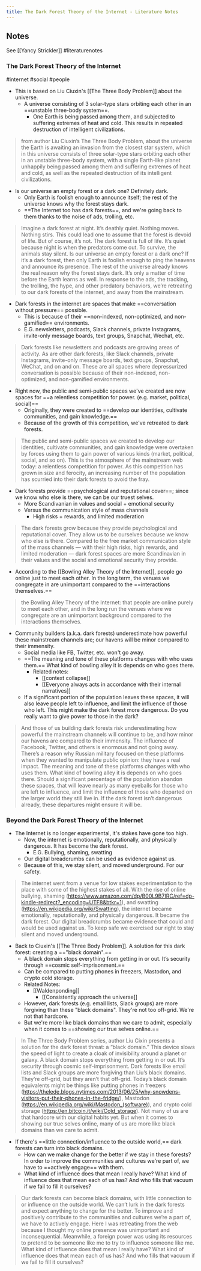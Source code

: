 ```yaml
---
title: The Dark Forest Theory of the Internet - Literature Notes
---
```

##  Notes
See [[Yancy Strickler]]
#literaturenotes 
### The Dark Forest Theory of the Internet
#internet #social #people 
- This is based on Liu Ciuxin's [[The Three Body Problem]] about the universe.
	- A universe consisting of 3 solar-type stars orbiting each other in an ==unstable three-body system==.
		- One Earth is being passed among them, and subjected to suffering extremes of heat and cold. This results in repeated destruction of intelligent civilizations.
> from author Liu Ciuxin’s The Three Body Problem, about the universe
> the Earth is awaiting an invasion from the closest star system, which in this universe consists of three solar-type stars orbiting each other in an unstable three-body system, with a single Earth-like planet unhappily being passed among them and suffering extremes of heat and cold, as well as the repeated destruction of its intelligent civilizations.
- Is our universe an empty forest or a dark one? Definitely dark.
	- Only Earth is foolish enough to announce itself; the rest of the universe knows why the forest stays dark.
	- ==The Internet too has dark forests==, and we're going back to them thanks to the noise of ads, trolling, etc.
 >  Imagine a dark forest at night. It’s deathly quiet. Nothing moves. Nothing stirs. This could lead one to assume that the forest is devoid of life. But of course, it’s not. The dark forest is full of life. It’s quiet because night is when the predators come out. To survive, the animals stay silent.
 >  Is our universe an empty forest or a dark one? If it’s a dark forest, then only Earth is foolish enough to ping the heavens and announce its presence. The rest of the universe already knows the real reason why the forest stays dark. It’s only a matter of time before the Earth learns as well.
 >  In response to the ads, the tracking, the trolling, the hype, and other predatory behaviors, we’re retreating to our dark forests of the internet, and away from the mainstream.
 - Dark forests in the internet are spaces that make ==conversation without pressure== possible.
	 - This is because of their ==non-indexed, non-optimized, and non-gamified== environments.
	 - E.G. newsletters, podcasts, Slack channels, private Instagrams, invite-only message boards, text groups, Snapchat, Wechat, etc.
 >  Dark forests like newsletters and podcasts are growing areas of activity. As are other dark forests, like Slack channels, private Instagrams, invite-only message boards, text groups, Snapchat, WeChat, and on and on.
 >  These are all spaces where depressurized conversation is possible because of their non-indexed, non-optimized, and non-gamified environments.
 - Right now,  the public and semi-public spaces we've created are now spaces for ==a relentless competition for power. (e.g. market, political, social)==
	 - Originally, they were created to ==develop our identities, cultivate communities, and gain knowledge.==
	 - Because of the growth of this competition, we've retreated to dark forests.
 >  The public and semi-public spaces we created to develop our identities, cultivate communities, and gain knowledge were overtaken by forces using them to gain power of various kinds (market, political, social, and so on).
 > This is the atmosphere of the mainstream web today: a relentless competition for power. As this competition has grown in size and ferocity, an increasing number of the population has scurried into their dark forests to avoid the fray.
- Dark forests provide ==psychological and reputational cover==; since we know who else is there, we can be our truest selves.
	- More Scandivanian in values and social + emotional security
	- Versus the communication style of mass channels
		- High risks + rewards, and limited moderation
>  The dark forests grow because they provide psychological and reputational cover. They allow us to be ourselves because we know who else is there. Compared to the free market communication style of the mass channels — with their high risks, high rewards, and limited moderation — dark forest spaces are more Scandinavian in their values and the social and emotional security they provide. 
 - According to the [[Bowling Alley Theory of the Internet]], people go online just to meet each other. In the long term, the venues we congregate in are unimportant compared to the ==interactions themselves.==
 >  the Bowling Alley Theory of the Internet: that people are online purely to meet each other, and in the long run the venues where we congregate are an unimportant background compared to the interactions themselves.
 - Community builders (a.k.a. dark forests) underestimate how powerful these mainstream channels are; our havens will be minor compared to their immensity.
	 - Social media like FB, Twitter, etc. won't go away.
	 -  ==The meaning and tone of these platforms changes with who uses them.== What kind of bowling alley it is depends on who goes there.
		 -  Related notes:
			 -  [[context collapse]]
			 -  [[Everyone always acts in accordance with their internal narratives]]
	 - If a significant portion of the population leaves these spaces, it will also leave people left to influence, and limit the influence of those who left. This might make the dark forest more dangerous. Do you really want to give power to those in the dark?
> And those of us building dark forests risk underestimating how powerful the mainstream channels will continue to be, and how minor our havens are compared to their immensity.
> The influence of Facebook, Twitter, and others is enormous and not going away. There’s a reason why Russian military focused on these platforms when they wanted to manipulate public opinion: they have a real impact. The meaning and tone of these platforms changes with who uses them. What kind of bowling alley it is depends on who goes there.
>  Should a significant percentage of the population abandon these spaces, that will leave nearly as many eyeballs for those who are left to influence, and limit the influence of those who departed on the larger world they still live in.
>  If the dark forest isn’t dangerous already, these departures might ensure it will be.
### Beyond the Dark Forest  Theory of the Internet
- The Internet is no longer experimental, it's stakes have gone too high.
	- Now, the internet is emotionally, reputationally, and physically dangerous. It has become the dark forest.
		- E.G. Bullying, shaming, swatting
	- Our digital breadcrumbs can be used as evidence against us.
	- Because of this, we stay silent, and moved underground. For our safety.
>  The internet went from a venue for low stakes experimentation to the place with some of the highest stakes of all. With the rise of online bullying, shaming (https://www.amazon.com/dp/B00L9B7IRC/ref=dp-kindle-redirect?_encoding=UTF8&btkr=1), and swatting (https://en.wikipedia.org/wiki/Swatting), the internet became emotionally, reputationally, and physically dangerous. It became the dark forest. Our digital breadcrumbs became evidence that could and would be used against us. To keep safe we exercised our right to stay silent and moved underground.
- Back to Ciuxin's [[The Three Body Problem]]. A solution for this dark forest: creating a =="black domain".==
	-  A black domain stops everything from getting in or out. It’s security through ==cosmic self-imprisonment.==
	-  Can be compared to putting phones in freezers, Mastodon, and crypto cold storage.
	-  Related Notes:
		-  [[Waldenponding]]
			-  [[Consistently approach the universe]]
	- However, dark forests (e.g. email lists, Slack groups) are more forgiving than these "black domains". They're not too off-grid. We're not that hardcore.
	- But we're more like black domains than we care to admit, especially when it comes to ==showing our true selves online.==
>  In The Three Body Problem series, author Liu Cixin presents a solution for the dark forest threat: a “black domain.” This device slows the speed of light to create a cloak of invisibility around a planet or galaxy. A black domain stops everything from getting in or out. It’s security through cosmic self-imprisonment.
>  Dark forests like email lists and Slack groups are more forgiving than Liu’s black domains. They’re off-grid, but they aren’t that off-grid. Today’s black domain equivalents might be things like putting phones in freezers (https://thelede.blogs.nytimes.com/2013/06/25/why-snowdens-visitors-put-their-phones-in-the-fridge/), Mastodon (https://en.wikipedia.org/wiki/Mastodon_(software)), and crypto cold storage (https://en.bitcoin.it/wiki/Cold_storage). Not many of us are that hardcore with our digital habits yet. But when it comes to showing our true selves online, many of us are more like black domains than we care to admit.
 - If there's ==little connection/influence to the outside world,== dark forests can turn into black domains.
	 - How can we make change for the better if we stay in these forests? In order to improve the communities and cultures we're part of, we have to ==actively engage== with them.
	 -  What kind of influence does that mean I really have? What kind of influence does that mean each of us has? And who fills that vacuum if we fail to fill it ourselves?
 >  Our dark forests can become black domains, with little connection to or influence on the outside world.
 > We can’t lurk in the dark forests and expect anything to change for the better. To improve and positively contribute to the communities and cultures we’re a part of, we have to actively engage.
 > Here I was retreating from the web because I thought my online presence was unimportant and inconsequential. Meanwhile, a foreign power was using its resources to pretend to be someone like me to try to influence someone like me. What kind of influence does that mean I really have? What kind of influence does that mean each of us has? And who fills that vacuum if we fail to fill it ourselves?